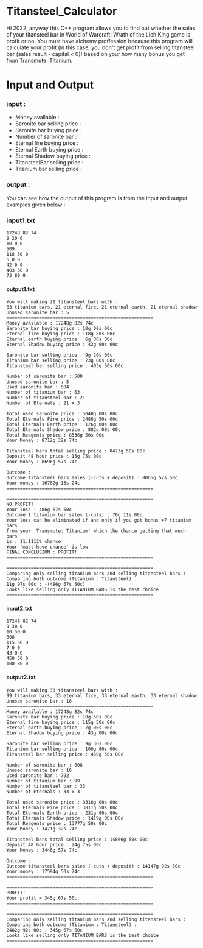 # Titansteel_Calculator
Hi 2022, anyway this C++ program allows you to find out whether the sales of your titansteel bar in World of Warcraft: Wrath of the Lich King game is profit or no.
You must have alchemy proffession because this program will calculate your profit (in this case, you don't get profit from selling titansteel bar (sales result - capital  < 0)) based on your how many bonus you get from Transmute: Titanium.



# Input and Output
### input :
- Money available :
- Saronite bar selling price :
- Saronite bar buying price :
- Number of saronite bar :
- Eternal fire buying price :
- Eternal Earth buying price :
- Eternal Shadow buying price :
- TitansteelBar selling price :
- Titanium bar selling price :
### output : 
You can see how the output of this program is from the input and output examples given below :



### input1.txt
```
17248 82 74
9 20 0
10 0 0
509
118 50 0
6 0 0
42 0 0
403 50 0
73 80 0
```
#### output1.txt
```
You will making 21 titansteel bars with :
63 titanium bars, 21 eternal fire, 21 eternal earth, 21 eternal shadow
Unused saronite bar : 5
======================================================
Money available : 17248g 82s 74c
Saronite bar buying price : 10g 00s 00c
Eternal fire buying price : 118g 50s 00c
Eternal earth buying price : 6g 00s 00c
Eternal Shadow buying price : 42g 00s 00c

Saronite bar selling price : 9g 20s 00c
Titanium bar selling price : 73g 80s 00c
Titansteel bar selling price : 403g 50s 00c

Number of saronite bar : 509
Unused saronite bar : 5
Used saronite bar : 504
Number of titanium bar : 63
Number of titansteel bar : 21
Number of Eternals : 21 x 3

Total used saronite price : 5040g 00s 00c
Total Eternals Fire price : 2488g 50s 00c
Total Eternals Earth price : 126g 00s 00c
Total Eternals Shadow price : 882g 00s 00c
Total Reagents price : 8536g 50s 00c
Your Money : 8712g 32s 74c

Titansteel bars total selling price : 8473g 50s 00c
Deposit 48 hour price : 15g 75s 00c
Your Money : 8696g 57s 74c

Outcome : 
Outcome titansteel bars sales (-cuts + deposit) : 8065g 57s 50c
Your money : 16762g 15s 24c
======================================================

======================================================
NO PROFIT!
Your loss : 486g 67s 50c
Outcome 1 titanium bar sales (-cuts) : 70g 11s 00c
Your loss can be eliminated if and only if you got bonus +7 titanium bars
from your 'Transmute: Titanium' which the chance getting that much bars
is : 11.1111% chance
Your 'must have chance' is low
FINAL CONCLUSION : PROFIT!
======================================================

======================================================
Comparing only selling titanium bars and selling titansteel bars : 
Comparing both outcome (Titanium : Titansteel) : 
11g 97s 00c : -(486g 67s 50c)
Looks like selling only TITANIUM BARS is the best choice
======================================================
```

#### input2.txt
```
17248 82 74
9 30 0
10 50 0
808
115 50 0
7 0 0
43 0 0
450 50 0
100 80 0
```
#### output2.txt
```
You will making 33 titansteel bars with :
99 titanium bars, 33 eternal fire, 33 eternal earth, 33 eternal shadow
Unused saronite bar : 16
======================================================
Money available : 17248g 82s 74c
Saronite bar buying price : 10g 50s 00c
Eternal fire buying price : 115g 50s 00c
Eternal earth buying price : 7g 00s 00c
Eternal Shadow buying price : 43g 00s 00c

Saronite bar selling price : 9g 30s 00c
Titanium bar selling price : 100g 80s 00c
Titansteel bar selling price : 450g 50s 00c

Number of saronite bar : 808
Unused saronite bar : 16
Used saronite bar : 792
Number of titanium bar : 99
Number of titansteel bar : 33
Number of Eternals : 33 x 3

Total used saronite price : 8316g 00s 00c
Total Eternals Fire price : 3811g 50s 00c
Total Eternals Earth price : 231g 00s 00c
Total Eternals Shadow price : 1419g 00s 00c
Total Reagents price : 13777g 50s 00c
Your Money : 3471g 32s 74c

Titansteel bars total selling price : 14866g 50s 00c
Deposit 48 hour price : 24g 75s 00c
Your Money : 3446g 57s 74c

Outcome : 
Outcome titansteel bars sales (-cuts + deposit) : 14147g 92s 50c
Your money : 17594g 50s 24c
======================================================

======================================================
PROFIT!
Your profit = 345g 67s 50c
======================================================

======================================================
Comparing only selling titanium bars and selling titansteel bars : 
Comparing both outcome (Titanium : Titansteel) : 
2482g 92s 00c : 345g 67s 50c
Looks like selling only TITANIUM BARS is the best choice
======================================================

```
